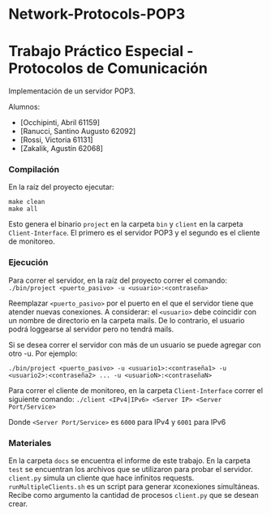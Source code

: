 # Network-Protocols-POP3
# Trabajo Práctico Especial - Protocolos de Comunicación
Implementación de un servidor POP3.

Alumnos:
- [Occhipinti, Abril		61159]
- [Ranucci, Santino Augusto	62092]
- [Rossi, Victoria			61131]
- [Zakalik, Agustín	        62068]


### Compilación
En la raíz del proyecto ejecutar:

```
make clean
make all
```

Esto genera el binario `project` en la carpeta `bin` y `client` en la carpeta `Client-Interface`. El primero es el servidor POP3 y el segundo es el cliente de monitoreo.


### Ejecución
Para correr el servidor, en la raíz del proyecto correr el comando:
```./bin/project <puerto_pasivo> -u <usuario>:<contraseña>```

Reemplazar ```<puerto_pasivo>``` por el puerto en el que el servidor tiene que atender nuevas conexiones.
A considerar: el ```<usuario>``` debe coincidir con un nombre de directorio en la carpeta mails. De lo contrario, el usuario podrá loggearse al servidor pero no tendrá mails.

Si se desea correr el servidor con más de un usuario se puede agregar con otro -u. Por ejemplo:

```
./bin/project <puerto_pasivo> -u <usuario1>:<contraseña1> -u <usuario2>:<contraseña2> ... -u <usuarioN>:<contraseñaN>
```


Para correr el cliente de monitoreo, en la carpeta `Client-Interface` correr el siguiente comando:
```./client <IPv4|IPv6> <Server IP> <Server Port/Service>```

Donde  `<Server Port/Service>` es `6000` para IPv4 y `6001` para IPv6

### Materiales
En la carpeta `docs` se encuentra el informe de este trabajo.
En la carpeta `test` se encuentran los archivos que se utilizaron para probar el servidor. `client.py` simula un cliente que hace infinitos requests. `runMultipleClients.sh` es un script para generar `X`conexiones simultáneas. Recibe como argumento la cantidad de procesos `client.py` que se desean crear.

